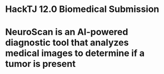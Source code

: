 # HackTJ 12.0 Biomedical Submission
# NeuroScan is an AI-powered diagnostic tool that analyzes medical images to determine if a tumor is present






